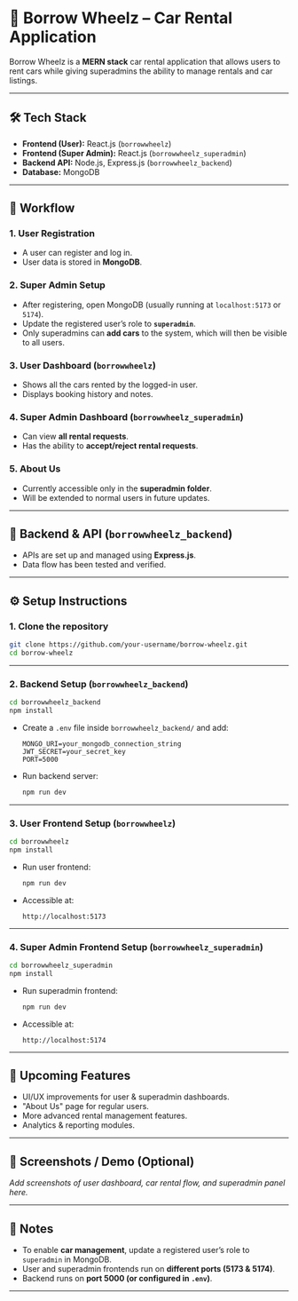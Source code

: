 # 🚗 Borrow Wheelz – Car Rental Application  

Borrow Wheelz is a **MERN stack** car rental application that allows users to rent cars while giving superadmins the ability to manage rentals and car listings.  

---

## 🛠 Tech Stack  
- **Frontend (User):** React.js (`borrowwheelz`)  
- **Frontend (Super Admin):** React.js (`borrowwheelz_superadmin`)  
- **Backend API:** Node.js, Express.js (`borrowwheelz_backend`)  
- **Database:** MongoDB  

---

## 🔑 Workflow  

### 1. User Registration  
- A user can register and log in.  
- User data is stored in **MongoDB**.  

### 2. Super Admin Setup  
- After registering, open MongoDB (usually running at `localhost:5173` or `5174`).  
- Update the registered user’s role to **`superadmin`**.  
- Only superadmins can **add cars** to the system, which will then be visible to all users.  

### 3. User Dashboard (`borrowwheelz`)  
- Shows all the cars rented by the logged-in user.  
- Displays booking history and notes.  

### 4. Super Admin Dashboard (`borrowwheelz_superadmin`)  
- Can view **all rental requests**.  
- Has the ability to **accept/reject rental requests**.  

### 5. About Us  
- Currently accessible only in the **superadmin folder**.  
- Will be extended to normal users in future updates.  

---

## 📡 Backend & API (`borrowwheelz_backend`)  
- APIs are set up and managed using **Express.js**.  
- Data flow has been tested and verified.  

---

## ⚙️ Setup Instructions  

### 1. Clone the repository  
```bash
git clone https://github.com/your-username/borrow-wheelz.git
cd borrow-wheelz
```

---

### 2. Backend Setup (`borrowwheelz_backend`)  
```bash
cd borrowwheelz_backend
npm install
```

- Create a `.env` file inside `borrowwheelz_backend/` and add:  
  ```env
  MONGO_URI=your_mongodb_connection_string
  JWT_SECRET=your_secret_key
  PORT=5000
  ```
- Run backend server:  
  ```bash
  npm run dev
  ```

---

### 3. User Frontend Setup (`borrowwheelz`)  
```bash
cd borrowwheelz
npm install
```
- Run user frontend:  
  ```bash
  npm run dev
  ```
- Accessible at:  
  ```
  http://localhost:5173
  ```

---

### 4. Super Admin Frontend Setup (`borrowwheelz_superadmin`)  
```bash
cd borrowwheelz_superadmin
npm install
```
- Run superadmin frontend:  
  ```bash
  npm run dev
  ```
- Accessible at:  
  ```
  http://localhost:5174
  ```

---

## 🚀 Upcoming Features  
- UI/UX improvements for user & superadmin dashboards.  
- "About Us" page for regular users.  
- More advanced rental management features.  
- Analytics & reporting modules.  

---

## 📸 Screenshots / Demo (Optional)  
_Add screenshots of user dashboard, car rental flow, and superadmin panel here._  

---

## 📌 Notes  
- To enable **car management**, update a registered user’s role to `superadmin` in MongoDB.  
- User and superadmin frontends run on **different ports (5173 & 5174)**.  
- Backend runs on **port 5000 (or configured in `.env`)**.  

---
